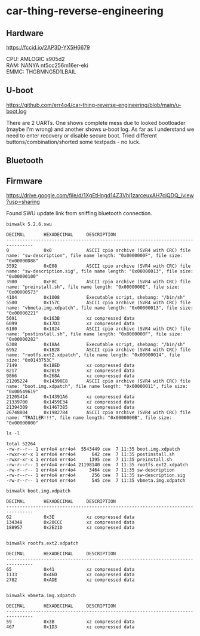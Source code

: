 # car-thing-reverse-engineering

## Hardware 
https://fccid.io/2AP3D-YX5H6679

CPU: AMLOGIC s905d2  
RAM: NANYA nt5cc256m16er-eki  
EMMC: THGBMNG5D1LBAIL  

## U-boot
https://github.com/err4o4/car-thing-reverse-engineering/blob/main/u-boot.log

There are 2 UARTs. One shows complete mess due to looked bootloader (maybe I'm wrong) and another shows u-boot log. As far as I understand we need to enter recovery or disable secure boot. Tried different buttons/combination/shorted some testpads - no luck.

## Bluetooth 

## Firmware 
https://drive.google.com/file/d/1XgEtHngd14Z3Vhj1zarceuxAH7cjQDQ_/view?usp=sharing

Found SWU update link from sniffing bluetooth connection.

```
binwalk 5.2.6.swu

DECIMAL       HEXADECIMAL     DESCRIPTION
--------------------------------------------------------------------------------
0             0x0             ASCII cpio archive (SVR4 with CRC) file name: "sw-description", file name length: "0x0000000F", file size: "0x00000D88"
3592          0xE08           ASCII cpio archive (SVR4 with CRC) file name: "sw-description.sig", file name length: "0x00000013", file size: "0x00000100"
3980          0xF8C           ASCII cpio archive (SVR4 with CRC) file name: "preinstall.sh", file name length: "0x0000000E", file size: "0x00000573"
4104          0x1008          Executable script, shebang: "/bin/sh"
5500          0x157C          ASCII cpio archive (SVR4 with CRC) file name: "vbmeta.img.xdpatch", file name length: "0x00000013", file size: "0x00000221"
5691          0x163B          xz compressed data
6099          0x17D3          xz compressed data
6180          0x1824          ASCII cpio archive (SVR4 with CRC) file name: "postinstall.sh", file name length: "0x0000000F", file size: "0x00000282"
6308          0x18A4          Executable script, shebang: "/bin/sh"
6952          0x1B28          ASCII cpio archive (SVR4 with CRC) file name: "rootfs.ext2.xdpatch", file name length: "0x00000014", file size: "0x0143753C"
7149          0x1BED          xz compressed data
8217          0x2019          xz compressed data
9866          0x268A          xz compressed data
21205224      0x14390E8       ASCII cpio archive (SVR4 with CRC) file name: "boot.img.xdpatch", file name length: "0x00000011", file size: "0x00549619"
21205414      0x14391A6       xz compressed data
21339700      0x1459E34       xz compressed data
21394309      0x1467385       xz compressed data
26748804      0x1982784       ASCII cpio archive (SVR4 with CRC) file name: "TRAILER!!!", file name length: "0x0000000B", file size: "0x00000000"
```

```
ls -l

total 52264
-rw-r--r-- 1 err4o4 err4o4  5543449 сен  7 11:35 boot.img.xdpatch
-rwxr-xr-x 1 err4o4 err4o4      642 сен  7 11:35 postinstall.sh
-rwxr-xr-x 1 err4o4 err4o4     1395 сен  7 11:35 preinstall.sh
-rw-r--r-- 1 err4o4 err4o4 21198140 сен  7 11:35 rootfs.ext2.xdpatch
-rw-r--r-- 1 err4o4 err4o4     3464 сен  7 11:35 sw-description
-rw-r--r-- 1 err4o4 err4o4      256 сен  7 11:35 sw-description.sig
-rw-r--r-- 1 err4o4 err4o4      545 сен  7 11:35 vbmeta.img.xdpatch
```

```
binwalk boot.img.xdpatch 

DECIMAL       HEXADECIMAL     DESCRIPTION
--------------------------------------------------------------------------------
62            0x3E            xz compressed data
134348        0x20CCC         xz compressed data
188957        0x2E21D         xz compressed data


binwalk rootfs.ext2.xdpatch

DECIMAL       HEXADECIMAL     DESCRIPTION
--------------------------------------------------------------------------------
65            0x41            xz compressed data
1133          0x46D           xz compressed data
2782          0xADE           xz compressed data


binwalk vbmeta.img.xdpatch 

DECIMAL       HEXADECIMAL     DESCRIPTION
--------------------------------------------------------------------------------
59            0x3B            xz compressed data
467           0x1D3           xz compressed data
```


